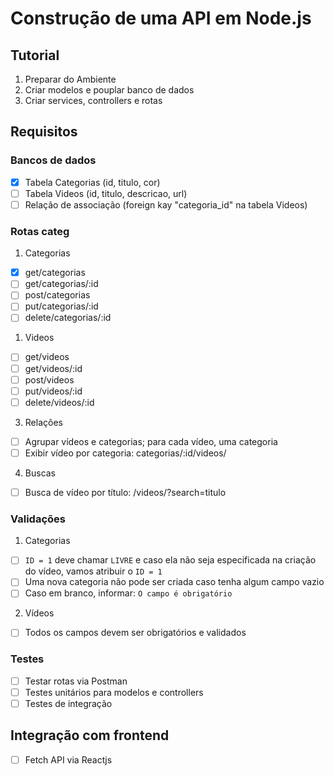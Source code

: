 # Construção de uma API em Node.js

## Tutorial

1. Preparar do Ambiente
2. Criar modelos e pouplar banco de dados
3. Criar services, controllers e rotas

## Requisitos

### Bancos de dados

- [x] Tabela Categorias (id, titulo, cor)
- [ ] Tabela Videos (id, titulo, descricao, url)
- [ ] Relação de associação (foreign kay "categoria_id" na tabela Videos)

### Rotas categ

1. Categorias
- [x] get/categorias
- [ ] get/categorias/:id
- [ ] post/categorias
- [ ] put/categorias/:id
- [ ] delete/categorias/:id

1. Videos
- [ ] get/videos
- [ ] get/videos/:id
- [ ] post/videos
- [ ] put/videos/:id
- [ ] delete/videos/:id

3. Relações
- [ ] Agrupar vídeos e categorias; para cada vídeo, uma categoria
- [ ] Exibir vídeo por categoria: categorias/:id/videos/    

4. Buscas
- [ ] Busca de vídeo por título: /videos/?search=titulo

### Validações

1. Categorias
- [ ] `ID = 1` deve chamar `LIVRE` e caso ela não seja especificada na criação do vídeo, vamos atribuir o `ID = 1`
- [ ] Uma nova categoria não pode ser criada caso tenha algum campo vazio
- [ ] Caso em branco, informar: `O campo é obrigatório`

2. Vídeos
- [ ] Todos os campos devem ser obrigatórios e validados

### Testes

- [ ] Testar rotas via Postman
- [ ] Testes unitários para modelos e controllers
- [ ] Testes de integração

## Integração com frontend

- [ ] Fetch API via Reactjs